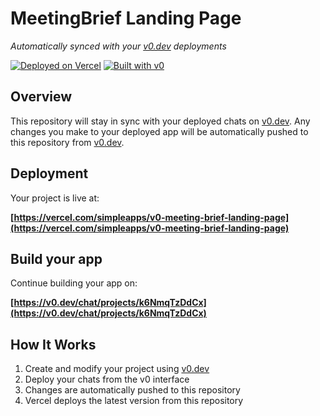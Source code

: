 # MeetingBrief Landing Page

*Automatically synced with your [v0.dev](https://v0.dev) deployments*

[![Deployed on Vercel](https://img.shields.io/badge/Deployed%20on-Vercel-black?style=for-the-badge&logo=vercel)](https://vercel.com/simpleapps/v0-meeting-brief-landing-page)
[![Built with v0](https://img.shields.io/badge/Built%20with-v0.dev-black?style=for-the-badge)](https://v0.dev/chat/projects/k6NmqTzDdCx)

## Overview

This repository will stay in sync with your deployed chats on [v0.dev](https://v0.dev).
Any changes you make to your deployed app will be automatically pushed to this repository from [v0.dev](https://v0.dev).

## Deployment

Your project is live at:

**[https://vercel.com/simpleapps/v0-meeting-brief-landing-page](https://vercel.com/simpleapps/v0-meeting-brief-landing-page)**

## Build your app

Continue building your app on:

**[https://v0.dev/chat/projects/k6NmqTzDdCx](https://v0.dev/chat/projects/k6NmqTzDdCx)**

## How It Works

1. Create and modify your project using [v0.dev](https://v0.dev)
2. Deploy your chats from the v0 interface
3. Changes are automatically pushed to this repository
4. Vercel deploys the latest version from this repository